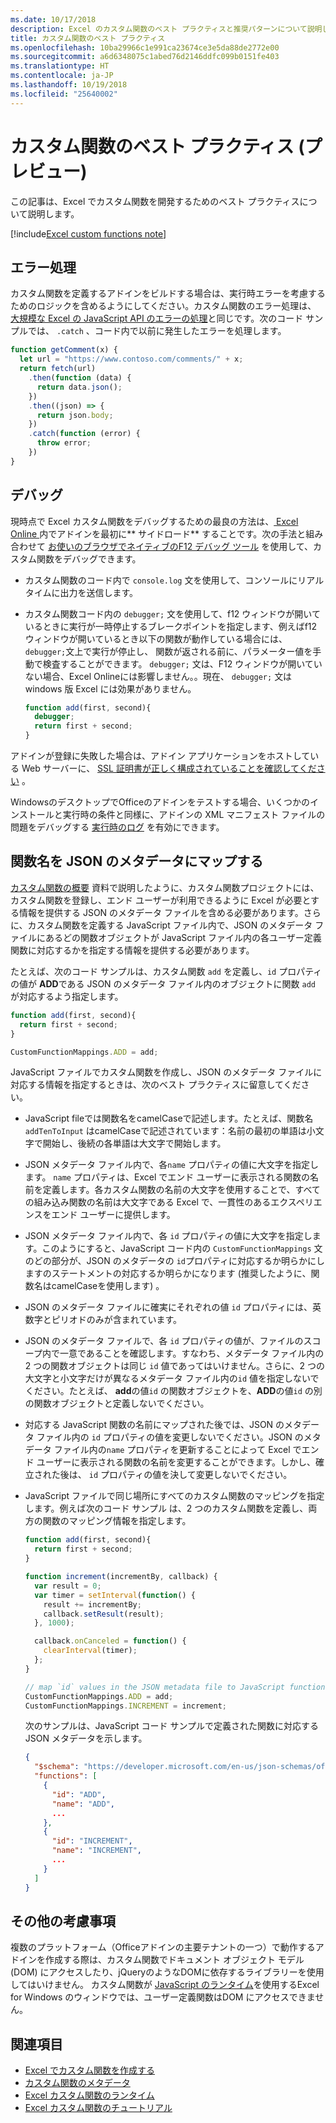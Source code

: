 ```yaml
---
ms.date: 10/17/2018
description: Excel のカスタム関数のベスト プラクティスと推奨パターンについて説明します。
title: カスタム関数のベスト プラクティス
ms.openlocfilehash: 10ba29966c1e991ca23674ce3e5da88de2772e00
ms.sourcegitcommit: a6d6348075c1abed76d2146ddfc099b0151fe403
ms.translationtype: HT
ms.contentlocale: ja-JP
ms.lasthandoff: 10/19/2018
ms.locfileid: "25640002"
---
```

# <a name="custom-functions-best-practices-preview"></a>カスタム関数のベスト プラクティス (プレビュー)

この記事は、Excel でカスタム関数を開発するためのベスト プラクティスについて説明します。

[!include[Excel custom functions note](../includes/excel-custom-functions-note.md)]

## <a name="error-handling"></a>エラー処理

カスタム関数を定義するアドインをビルドする場合は、実行時エラーを考慮するためのロジックを含めるようにしてください。カスタム関数のエラー処理は、 [大規模な Excel の JavaScript API のエラーの処理](excel-add-ins-error-handling.md)と同じです。次のコード サンプルでは、 `.catch` 、コード内で以前に発生したエラーを処理します。

```js
function getComment(x) {
  let url = "https://www.contoso.com/comments/" + x;
  return fetch(url)
    .then(function (data) {
      return data.json();
    })
    .then((json) => {
      return json.body;
    })
    .catch(function (error) {
      throw error;
    })
}
```

## <a name="debugging"></a>デバッグ

現時点で Excel カスタム関数をデバッグするための最良の方法は、[ Excel Online ](../testing/sideload-office-add-ins-for-testing.md) 内でアドインを最初に** サイドロード** することです。次の手法と組み合わせて [お使いのブラウザでネイティブのF12 デバッグ ツール](../testing/debug-add-ins-in-office-online.md) を使用して、カスタム関数をデバッグできます。

- カスタム関数のコード内で `console.log` 文を使用して、コンソールにリアルタイムに出力を送信します。

- カスタム関数コード内の `debugger;` 文を使用して、f12  ウィンドウが開いているときに実行が一時停止するブレークポイントを指定します、例えばf12  ウィンドウが開いているとき以下の関数が動作している場合には、`debugger;`文上で実行が停止し、 関数が返される前に、パラメーター値を手動で検査することができます。 `debugger;` 文は、F12 ウィンドウが開いていない場合、Excel Onlineには影響しません。。現在、 `debugger;` 文はwindows 版 Excel には効果がありません。

    ```js
    function add(first, second){
      debugger;
      return first + second;
    }
    ```

アドインが登録に失敗した場合は、アドイン アプリケーションをホストしている Web サーバーに、 [SSL 証明書が正しく構成されていることを確認してください](https://github.com/OfficeDev/generator-office/blob/master/src/docs/ssl.md) 。

WindowsのデスクトップでOfficeのアドインをテストする場合、いくつかのインストールと実行時の条件と同様に、アドインの XML マニフェスト ファイルの問題をデバッグする [実行時のログ](../testing/troubleshoot-manifest.md#use-runtime-logging-to-debug-your-add-in) を有効にできます。

## <a name="mapping-function-names-to-json-metadata"></a>関数名を JSON のメタデータにマップする

[カスタム関数の概要](custom-functions-overview.md) 資料で説明したように、カスタム関数プロジェクトには、カスタム関数を登録し、エンド ユーザーが利用できるように Excel が必要とする情報を提供する JSON のメタデータ ファイルを含める必要があります。さらに、カスタム関数を定義する JavaScript ファイル内で、JSON のメタデータ ファイルにあるどの関数オブジェクトが JavaScript ファイル内の各ユーザー定義関数に対応するかを指定する情報を提供する必要があります。

たとえば、次のコード サンプルは、カスタム関数 `add` を定義し、`id` プロパティの値が **ADD**である JSON のメタデータ ファイル内のオブジェクトに関数 `add` が対応するよう指定します。

```js
function add(first, second){
  return first + second;
}

CustomFunctionMappings.ADD = add;
```

JavaScript ファイルでカスタム関数を作成し、JSON のメタデータ ファイルに対応する情報を指定するときは、次のベスト プラクティスに留意してください。

* JavaScript fileでは関数名をcamelCaseで記述します。たとえば、関数名 `addTenToInput` はcamelCaseで記述されています：名前の最初の単語は小文字で開始し、後続の各単語は大文字で開始します。

* JSON メタデータ ファイル内で、各`name` プロパティの値に大文字を指定します。 `name` プロパティは、Excel でエンド ユーザーに表示される関数の名前を定義します。各カスタム関数の名前の大文字を使用することで、すべての組み込み関数の名前は大文字である Excel で、一貫性のあるエクスペリエンスをエンド ユーザーに提供します。

* JSON メタデータ ファイル内で、各 `id` プロパティの値に大文字を指定します。このようにすると、JavaScript コード内の `CustomFunctionMappings` 文のどの部分が、JSON のメタデータの `id`プロパティに対応するか明らかにしますのステートメントの対応するか明らかになります (推奨したように、関数名はcamelCaseを使用します) 。

* JSON のメタデータ ファイルに確実にそれぞれの値 `id` プロパティには、英数字とピリオドのみが含まれています。 

* JSON のメタデータ ファイルで、各 `id` プロパティの値が、ファイルのスコープ内で一意であることを確認します。すなわち、メタデータ ファイル内の 2 つの関数オブジェクトは同じ `id` 値であってはいけません。さらに、2 つの 大文字と小文字だけが異なるメタデータ ファイル内の`id` 値を指定しないでください。たとえば、 **add**の値`id`  の関数オブジェクトを、**ADD**の値`id`  の別の関数オブジェクトと定義しないでください。

* 対応する JavaScript 関数の名前にマップされた後では、JSON のメタデータ ファイル内の `id` プロパティの値を変更しないでください。JSON のメタデータ ファイル内の`name` プロパティを更新することによって Excel でエンド ユーザーに表示される関数の名前を変更することができます。しかし、確立された後は、  `id` プロパティの値を決して変更しないでください。

* JavaScript ファイルで同じ場所にすべてのカスタム関数のマッピングを指定します。例えば次のコード サンプル は、2 つのカスタム関数を定義し、両方の関数のマッピング情報を指定します。

    ```js
    function add(first, second){
      return first + second;
    }

    function increment(incrementBy, callback) {
      var result = 0;
      var timer = setInterval(function() {
        result += incrementBy;
        callback.setResult(result);
      }, 1000);

      callback.onCanceled = function() {
        clearInterval(timer);
      };
    }

    // map `id` values in the JSON metadata file to JavaScript function names
    CustomFunctionMappings.ADD = add;
    CustomFunctionMappings.INCREMENT = increment;
    ```

    次のサンプルは、JavaScript コード サンプルで定義された関数に対応する JSON メタデータを示します。

    ```json
    {
      "$schema": "https://developer.microsoft.com/en-us/json-schemas/office-js/custom-functions.schema.json",
      "functions": [
        {
          "id": "ADD",
          "name": "ADD",
          ...
        },
        {
          "id": "INCREMENT",
          "name": "INCREMENT",
          ...
        }
      ]
    }
    ```

## <a name="additional-considerations"></a>その他の考慮事項

複数のプラットフォーム（Officeアドインの主要テナントの一つ）で動作するアドインを作成する際は、カスタム関数でドキュメント オブジェクト モデル (DOM) にアクセスしたり、jQueryのようなDOMに依存するライブラリーを使用してはいけません。 カスタム関数が [JavaScript のランタイム](custom-functions-runtime.md)を使用するExcel for Windows のウィンドウでは、ユーザー定義関数はDOM にアクセスできません。

## <a name="see-also"></a>関連項目

* [Excel でカスタム関数を作成する](custom-functions-overview.md)
* [カスタム関数のメタデータ](custom-functions-json.md)
* [Excel カスタム関数のランタイム](custom-functions-runtime.md)
* [Excel カスタム関数のチュートリアル](excel-tutorial-custom-functions.md)
